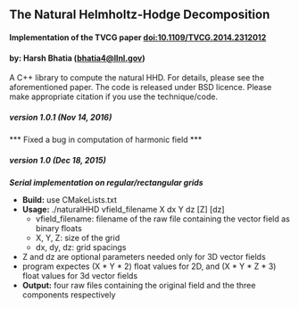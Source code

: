 ## The Natural Helmholtz-Hodge Decomposition

#### Implementation of the TVCG paper [doi:10.1109/TVCG.2014.2312012](http://dx.doi.org/10.1109/TVCG.2014.2312012)
#### by: Harsh Bhatia (bhatia4@llnl.gov)

A C++ library to compute the natural HHD. For details, please see the aforementioned paper. The code is released under BSD licence. Please make appropriate citation if you use the technique/code.

##### version 1.0.1 (Nov 14, 2016)

*** Fixed a bug in computation of harmonic field ***

##### version 1.0 (Dec 18, 2015)
***Serial implementation on regular/rectangular grids***

- **Build:** use CMakeLists.txt 
- **Usage:** ./naturalHHD vfield_filename X dx Y dz [Z] [dz]
	- vfield_filename: filename of the raw file containing the vector field as binary floats
	- X, Y, Z: size of the grid
	- dx, dy, dz: grid spacings
- Z and dz are optional parameters needed only for 3D vector fields
- program expectes (X * Y * 2) float values for 2D, and (X * Y * Z * 3) float values for 3d vector fields
- **Output:** four raw files containing the original field and the three components respectively
	